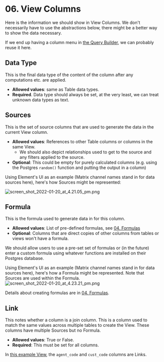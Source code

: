# 06. View Columns

Here is the information we should show in View Columns. We don't necessarily have to use the abstractions below, there might be a better way to show the data necessary.

If we end up having a column menu in [the Query Builder](/product/specs/2022-01-views/03-the-query-builder), we can probably reuse it here.

## Data Type
This is the final data type of the content of the column after any computations etc. are applied.

- **Allowed values**: same as Table data types.
- **Required**. Data type should always be set, at the very least, we can treat unknown data types as text.

## Sources
This is the set of source columns that are used to generate the data in the current View column.

- **Allowed values**: References to other Table columns or columns in the same View.
    - We should also depict relationships used to get to the source and any filters applied to the source.
- **Optional**: This could be empty for purely calculated columns (e.g. using the Postgres `random()` function and putting the output in a column)

Using Element's UI as an example (Matrix channel names stand in for data sources here), here's how Sources might be represented:

![screen_shot_2022-01-20_at_4.21.05_pm.png](/assets/product/specs/2022-01-views/06-view-columns/screen_shot_2022-01-20_at_4.21.05_pm.png)

## Formula
This is the formula used to generate data in for this column.

- **Allowed values**: List of pre-defined formulas, see [04. Formulas](/product/specs/2022-01-views/04-formulas)
- **Optional**: Columns that are direct copies of other columns from tables or views won't have a formula.

We should allow users to use a pre-set set of formulas or (in the future) enter a custom formula using whatever functions are installed on their Postgres database.

Using Element's UI as an example (Matrix channel names stand in for data sources here), here's how a Formula might be represented. Note that Sources are used within the Formula.
![screen_shot_2022-01-20_at_4.23.21_pm.png](/assets/product/specs/2022-01-views/06-view-columns/screen_shot_2022-01-20_at_4.23.21_pm.png)

Details about creating formulas are in [04. Formulas](/product/specs/2022-01-views/04-formulas).

## Link
This notes whether a column is a join column. This is a column used to match the same values across multiple tables to create the View. These columns have multiple Sources but no Formula.

- **Allowed values**: True or False.
- **Required**: This must be set for all columns.

In [this example View](https://www.w3resource.com/sql/creating-views/create-view-with-join.php), the `agent_code` and `cust_code` columns are Links.
